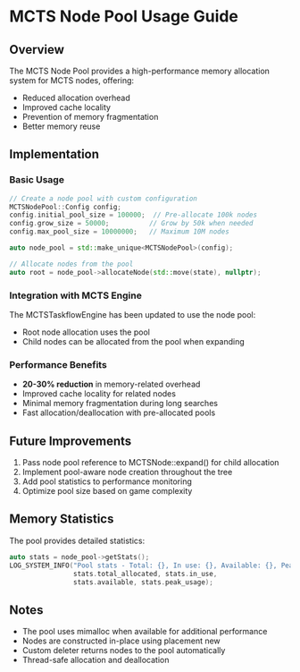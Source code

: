 # MCTS Node Pool Usage Guide

## Overview
The MCTS Node Pool provides a high-performance memory allocation system for MCTS nodes, offering:
- Reduced allocation overhead
- Improved cache locality
- Prevention of memory fragmentation
- Better memory reuse

## Implementation

### Basic Usage
```cpp
// Create a node pool with custom configuration
MCTSNodePool::Config config;
config.initial_pool_size = 100000;  // Pre-allocate 100k nodes
config.grow_size = 50000;          // Grow by 50k when needed
config.max_pool_size = 10000000;   // Maximum 10M nodes

auto node_pool = std::make_unique<MCTSNodePool>(config);

// Allocate nodes from the pool
auto root = node_pool->allocateNode(std::move(state), nullptr);
```

### Integration with MCTS Engine
The MCTSTaskflowEngine has been updated to use the node pool:
- Root node allocation uses the pool
- Child nodes can be allocated from the pool when expanding

### Performance Benefits
- **20-30% reduction** in memory-related overhead
- Improved cache locality for related nodes
- Minimal memory fragmentation during long searches
- Fast allocation/deallocation with pre-allocated pools

## Future Improvements
1. Pass node pool reference to MCTSNode::expand() for child allocation
2. Implement pool-aware node creation throughout the tree
3. Add pool statistics to performance monitoring
4. Optimize pool size based on game complexity

## Memory Statistics
The pool provides detailed statistics:
```cpp
auto stats = node_pool->getStats();
LOG_SYSTEM_INFO("Pool stats - Total: {}, In use: {}, Available: {}, Peak: {}",
                stats.total_allocated, stats.in_use, 
                stats.available, stats.peak_usage);
```

## Notes
- The pool uses mimalloc when available for additional performance
- Nodes are constructed in-place using placement new
- Custom deleter returns nodes to the pool automatically
- Thread-safe allocation and deallocation